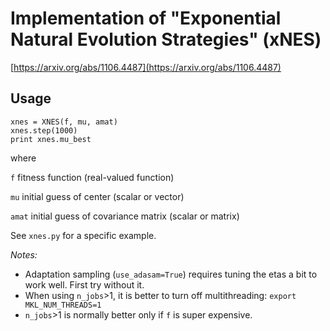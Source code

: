 # Implementation of "Exponential Natural Evolution Strategies" (xNES) 

[https://arxiv.org/abs/1106.4487](https://arxiv.org/abs/1106.4487)

## Usage

    xnes = XNES(f, mu, amat)
    xnes.step(1000)
    print xnes.mu_best 

where

`f` fitness function (real-valued function)

`mu` initial guess of center (scalar or vector)

`amat` initial guess of covariance matrix (scalar or matrix)

See `xnes.py` for a specific example.

*Notes:* 

- Adaptation sampling (`use_adasam=True`) requires tuning the etas a bit to work well. First try without it.
- When using `n_jobs`>1, it is better to turn off multithreading: `export MKL_NUM_THREADS=1`
- `n_jobs`>1 is normally better only if `f` is super expensive.
